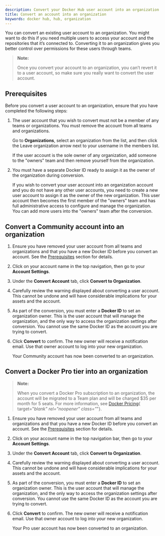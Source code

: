 ```yaml
---
description: Convert your Docker Hub user account into an organization
title: Convert an account into an organization
keywords: docker hub, hub, organization
---
```


You can convert an existing user account to an organization. You might want to do this if you need multiple users to access your account and the repositories that it’s connected to. Converting it to an organization gives you better control over permissions for these users through teams.

> **Note:**
>
> Once you convert your account to an organization, you can’t revert it to a user account, so make sure you really want to convert the user account.

## Prerequisites

Before you convert a user account to an organization, ensure that you have completed the following steps:

1. The user account that you wish to convert must not be a member of any teams or organizations. You must remove the account from all teams and organizations.

    Go to **Organizations**, select an organization from the list, and then click the Leave organization arrow next to your username in the members list.

    If the user account is the sole owner of any organization, add someone to the "owners" team and then remove yourself from the organization.

2. You must have a separate Docker ID ready to assign it as the owner of the organization during conversion.

    If you wish to convert your user account into an organization account and you do not have any other user accounts, you need to create a new user account to assign it as the owner of the new organization. This user account then becomes the first member of the "owners" team and has full administrative access to configure and manage the organization. You can add more users into the "owners" team after the conversion.

## Convert a Community account into an organization

1. Ensure you have removed your user account from all teams and organizations and that you have a new Docker ID before you convert an account. See the [Prerequisites](#prerequisites) section for details.

2. Click on your account name in the top navigation, then go to your **Account Settings**.

3. Under the **Convert Account** tab, click **Convert to Organization**.

4. Carefully review the warning displayed about converting a user account. This cannot be undone and will have considerable implications for your assets and the account.

5. As part of the conversion, you must enter a **Docker ID** to set an organization owner. This is the user account that will manage the organization, and the only way to access the organization settings after conversion. You cannot use the same Docker ID as the account you are trying to convert.

6. Click **Convert** to confirm. The new owner will receive a notification email. Use that owner account to log into your new organization.

    Your Community account has now been converted to an organization.

## Convert a Docker Pro tier into an organization

>**Note:**
>
> When you convert a Docker Pro subscription to an organization, the account
will be migrated to a Team plan and will be charged $35 per month for 5 seats. For more information,
see [Docker Pricing](https://www.docker.com/pricing){ target="_blank" rel="noopener" class="_"}.

1. Ensure you have removed your user account from all teams and organizations and that you have a new Docker ID before you convert an account. See the [Prerequisites](#prerequisites) section for details.

2. Click on your account name in the top navigation bar, then go to your **Account Settings**.

3. Under the **Convert Account** tab, click **Convert to Organization**.

4. Carefully review the warning displayed about converting a user account. This cannot be undone and will have considerable implications for your assets and the account.

5. As part of the conversion, you must enter a **Docker ID** to set an organization owner. This is the user account that will manage the organization, and the only way to access the organization settings after conversion. You cannot use the same Docker ID as the account you are trying to convert.

6. Click **Convert** to confirm. The new owner will receive a notification email. Use that owner account to log into your new organization.

    Your Pro user account has now been converted to an organization.
